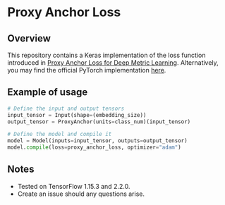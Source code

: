 # Proxy Anchor Loss

## Overview

This repository contains a Keras implementation of the loss function introduced in [Proxy Anchor Loss for Deep Metric Learning](https://arxiv.org/abs/2003.13911).
Alternatively, you may find the official PyTorch implementation [here](https://github.com/tjddus9597/Proxy-Anchor-CVPR2020/blob/master/code/losses.py).

## Example of usage

```python
# Define the input and output tensors
input_tensor = Input(shape=(embedding_size))
output_tensor = ProxyAnchor(units=class_num)(input_tensor)

# Define the model and compile it
model = Model(inputs=input_tensor, outputs=output_tensor)
model.compile(loss=proxy_anchor_loss, optimizer="adam")
```

## Notes

* Tested on TensorFlow 1.15.3 and 2.2.0.
* Create an issue should any questions arise.